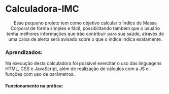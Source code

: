 # Calculadora-IMC

<p align='center'> Esse pequeno projeto tem como objetivo calcular o Índice de Massa Corporal de forma simples e fácil, possibilitando também que o usuário tenha melhores informações que irão contribuir para sua saúde, através de uma caixa de alerta será avisado sobre o que o índice indica exatamente.</p>

### Aprendizados:

<p>Na execução desta calculadora foi possível exercitar o uso das linguagens HTML, CSS e JavaScript, além de realização de cálculos com a JS e funções com uso de parâmetros.</p>

#### Funcionamento na prática:

